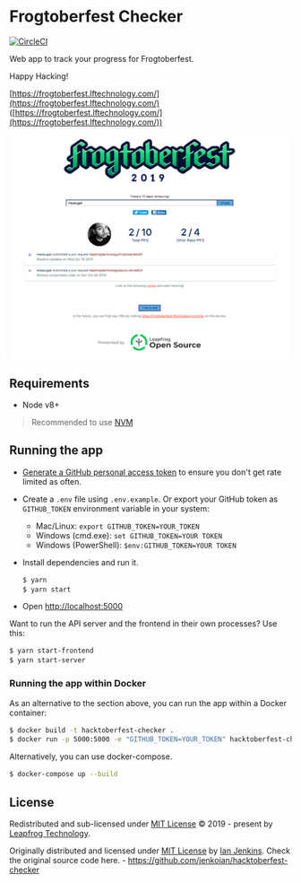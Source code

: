 # Frogtoberfest Checker

[![CircleCI](https://circleci.com/gh/leapfrogtechnology/frogtoberfest/tree/master.svg?style=svg)](https://circleci.com/gh/leapfrogtechnology/frogtoberfest/tree/master)

Web app to track your progress for Frogtoberfest.

Happy Hacking!

[https://frogtoberfest.lftechnology.com/](https://frogtoberfest.lftechnology.com/)
([https://frogtoberfest.lftechnology.com/](https://frogtoberfest.lftechnology.com/))

![Screenshot](frogtoberfest-checker.png)

## Requirements

* Node v8+

> Recommended to use [NVM](https://github.com/creationix/nvm)

## Running the app

* [Generate a GitHub personal access token](https://github.com/settings/tokens/new?scopes=&description=Hacktoberfest%20Checker) to ensure you don't get rate limited as often.

* Create a `.env` file using `.env.example`. Or export your GitHub token as `GITHUB_TOKEN` environment variable in your system:
   * Mac/Linux: `export GITHUB_TOKEN=YOUR_TOKEN`
   * Windows (cmd.exe): `set GITHUB_TOKEN=YOUR TOKEN`
   * Windows (PowerShell): `$env:GITHUB_TOKEN=YOUR TOKEN`

* Install dependencies and run it.
  ```bash
  $ yarn
  $ yarn start
  ```

* Open [http://localhost:5000](http://localhost:5000)

Want to run the API server and the frontend in their own processes? Use this:
```bash
$ yarn start-frontend
$ yarn start-server
```

### Running the app within Docker

As an alternative to the section above, you can run the app within a Docker container:

```bash
$ docker build -t hacktoberfest-checker .
$ docker run -p 5000:5000 -e "GITHUB_TOKEN=YOUR_TOKEN" hacktoberfest-checker
```

Alternatively, you can use docker-compose.

```bash
$ docker-compose up --build
```

## License

Redistributed and sub-licensed under [MIT License](LICENSE) © 2019 - present by [Leapfrog Technology](https://github.com/leapfrogtechnology).  

Originally distributed and licensed under [MIT License](https://github.com/jenkoian/hacktoberfest-checker/LICENSE) by [Ian Jenkins](https://github.com/jenkoian). Check the original source code here. - https://github.com/jenkoian/hacktoberfest-checker

